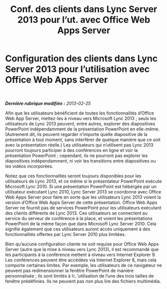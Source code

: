 ﻿---
title: "Conf. des clients dans Lync Server 2013 pour l’ut. avec Office Web Apps Server"
TOCTitle: Configuration des clients pour l’utilisation avec Office Web Apps Server
ms:assetid: e5eaead7-0b32-42fb-97eb-ca203af59a9d
ms:mtpsurl: https://technet.microsoft.com/fr-fr/library/JJ205339(v=OCS.15)
ms:contentKeyID: 49299170
ms.date: 05/20/2016
mtps_version: v=OCS.15
ms.translationtype: HT
---

# Configuration des clients dans Lync Server 2013 pour l’utilisation avec Office Web Apps Server

 

_**Dernière rubrique modifiée :** 2013-02-25_

Afin que les utilisateurs bénéficient de toutes les fonctionnalités d’Office Web App Server, mettez-les à niveau vers Microsoft Lync 2013 ; seuls les utilisateurs de Lync 2013 peuvent, entre autres, explorer des diapositives PowerPoint indépendamment de la présentation PowerPoint en elle-même. (Autrement dit, ils peuvent regarder n’importe quelle diapositive de la présentation à tout moment, sans interférer de quelque manière que ce soit avec la présentation réelle.) Les utilisateurs qui n’utilisent pas Lync 2013 pourront toujours participer à des conférences en ligne et voir la présentation PowerPoint ; cependant, ils ne pourront pas explorer les diapositives indépendamment, ni voir les transitions entre diapositives ou les vidéos incorporées.

Notez que ces fonctionnalités seront toujours disponibles pour les utilisateurs de Lync 2013, et ce même si le présentateur PowerPoint exécute Microsoft Lync 2010. Si une présentation PowerPoint est hébergée par un utilisateur exécutant Lync 2010, Lync Server 2013 se coordonne avec Office Web Apps Server pour faire en sorte que les utilisateurs Lync 2013 voient la version d’Office Web Apps Server de cette présentation. Office Web Apps Server ne fournit pas de services PowerPoint pour les utilisateurs exécutant des clients différents de Lync 2013. Ces utilisateurs se connectent au service du serveur de conférence à la place, et voient les présentations PowerPoint de la même façon que dans Microsoft Lync Server 2010. Cela signifie également que ces utilisateurs auront accès uniquement à des fonctionnalités offertes par Lync Server 2010 plus limitées.

Bien qu’aucune configuration cliente ne soit requise pour Office Web Apps Server (autre que la mise à niveau vers Lync 2013), il est recommandé que les participants à la conférence mettent à niveau vers Internet Explorer 9. Les conférences peuvent être accédées via Internet Explorer 8, mais cela comporte certaines limites. Par exemple, les utilisateurs de ce navigateur ne peuvent pas redimensionner la fenêtre PowerPoint de manière personnalisée ; ils sont limités à l؊’utilisation de l’une des trois tailles de fenêtre prédéfinies. Ils ne peuvent pas non plus lire des fichiers multimédia.

